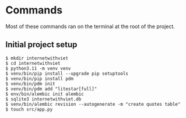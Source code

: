 # Commands

Most of these commands ran on the terminal at the root of the project.

## Initial project setup
```shell
$ mkdir internetwithviet
$ cd internetwithviet
$ python3.11 -m venv venv
$ venv/bin/pip install --upgrade pip setuptools
$ venv/bin/pip install pdm
$ venv/bin/pdm init
$ venv/bin/pdm add "litestar[full]"
$ env/bin/alembic init alembic
$ sqlite3 internetwithviet.db
$ venv/bin/alembic revision --autogenerate -m "create quotes table"
$ touch src/app.py
```